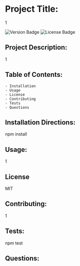 
# Project Title: 

1  

![Version Badge](https://img.shields.io/static/v1?label=Version&message=1.1.0&color=important) 
![License Badge](https://img.shields.io/static/v1?label=License&message=MIT&color=blue) 

## Project Description: 

1 

## Table of Contents:
 
    - Installation
    - Usage
    - License
    - Contributing
    - Tests
    - Questions
## Installation Directions: 

npm install 

## Usage: 

1 

## License 

MIT 

## Contributing: 

1 

## Tests: 

npm test 

## Questions: 


